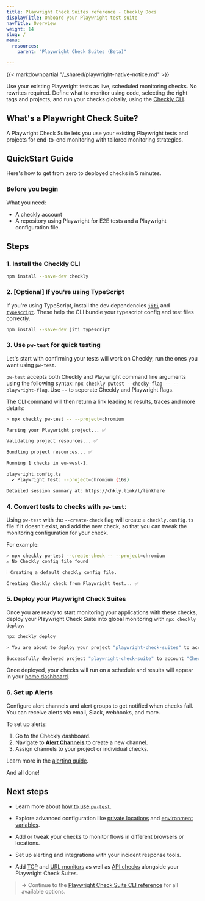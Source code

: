 ```yaml
---
title: Playwright Check Suites reference - Checkly Docs
displayTitle: Onboard your Playwright test suite
navTitle: Overview
weight: 14
slug: /
menu:
  resources:
    parent: "Playwright Check Suites (Beta)"

---
```


{{< markdownpartial "/_shared/playwright-native-notice.md" >}}

Use your existing Playwright tests as live, scheduled monitoring checks. No rewrites required. Define what to monitor using code, selecting the right tags and projects, and run your checks globally, using the [Checkly CLI](/docs/cli).

## What's a Playwright Check Suite?

A Playwright Check Suite lets you use your existing Playwright tests and projects for end-to-end monitoring with tailored monitoring strategies.

## QuickStart Guide

Here's how to get from zero to deployed checks in 5 minutes.

### Before you begin

What you need:

* A checkly account
* A repository using Playwright for E2E tests and a Playwright configuration file.

## Steps

### 1. Install the Checkly CLI


  ```bash {title="Terminal"}
  npm install --save-dev checkly
  ```

### 2. [Optional] If you're using TypeScript

  If you're using TypeScript, install the dev dependencies [`jiti`](https://www.npmjs.com/package/jiti) and [`typescript`](https://www.npmjs.com/package/typescript). These help the CLI bundle your typescript config and test files correctly.

  ```bash {title="Terminal"}
  npm install --save-dev jiti typescript
  ```



### 3. Use `pw-test` for quick testing

Let's start with confirming your tests will work on Checkly, run the ones you want using `pw-test`.

`pw-test` accepts both Checkly and Playwright command line arguments using the following syntax: 
`npx checkly pwtest --checky-flag -- --playwright-flag`. Use `--` to seperate Checkly and Playwright flags. 

The CLI command will then return a link leading to results, traces and more details:

```bash
> npx checkly pw-test -- --project=chromium

Parsing your Playwright project... ✅

Validating project resources... ✅

Bundling project resources... ✅

Running 1 checks in eu-west-1.

playwright.config.ts
  ✔ Playwright Test: --project=chromium (16s)

Detailed session summary at: https://chkly.link/l/linkhere
```


### 4. Convert tests to checks with `pw-test`:

Using `pw-test` with the `--create-check` flag will create a `checkly.config.ts` file if it doesn't exist, and add the new check, so that you can tweak the monitoring configuration for your check.

For example:

```bash
> npx checkly pw-test --create-check -- --project=chromium
⚠ No Checkly config file found

ℹ Creating a default checkly config file.

Creating Checkly check from Playwright test... ✅
```

### 5. Deploy your Playwright Check Suites

Once you are ready to start monitoring your applications with these checks, deploy your Playwright Check Suite into global monitoring with `npx checkly deploy`.

```bash {title="Terminal"}
npx checkly deploy

> You are about to deploy your project "playwright-check-suites" to account "Checkly E2E Prod". Do you want to continue? … yes

Successfully deployed project "playwright-check-suite" to account "Checkly E2E Prod".
```

Once deployed, your checks will run on a schedule and results will appear in your [home dashboard](https://app.checklyhq.com/).

### 6. Set up Alerts

Configure alert channels and alert groups to get notified when checks fail. You can receive alerts via email, Slack, webhooks, and more.

To set up alerts:

1. Go to the Checkly dashboard.
2. Navigate to [**Alert Channels** ](https://app.checklyhq.com/accounts/alerts/settings) to create a new channel.
3. Assign channels to your project or individual checks.

Learn more in the [alerting guide](https://www.checklyhq.com/docs/alerts/).

And all done!

## Next steps

* Learn more about [how to use `pw-test`](/docs/cli/command-line-reference/#npx-checkly-pw-test). 
* Explore advanced configuration like [private locations](/docs/private-locations/) and [environment variables](/docs/cli/env-vars/).
* Add or tweak your checks to monitor flows in different browsers or locations.
* Set up alerting and integrations with your incident response tools.

* Add [TCP](/docs/tcp-monitors) and [URL monitors](/docs/url-monitors) as well as [API checks](/docs/api-checks) alongside your Playwright Check Suites.

> → Continue to the [Playwright Check Suite CLI reference](/docs/playwright-checks/reference) for all available options.
